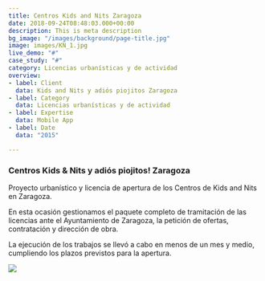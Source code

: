 ```yaml
---
title: Centros Kids and Nits Zaragoza
date: 2018-09-24T08:48:03.000+00:00
description: This is meta description
bg_image: "/images/background/page-title.jpg"
image: images/KN_1.jpg
live_demo: "#"
case_study: "#"
category: Licencias urbanísticas y de actividad
overview:
- label: Client
  data: Kids and Nits y adiós piojitos Zaragoza
- label: Category
  data: Licencias urbanísticas y de actividad
- label: Expertise
  data: Mobile App
- label: Date
  data: "2015"

---
```

### Centros Kids & Nits y adiós piojitos! Zaragoza

Proyecto urbanístico y licencia de apertura de los Centros de Kids and Nits en Zaragoza.

En esta ocasión gestionamos el paquete completo de tramitación de las licencias ante el Ayuntamiento de Zaragoza, la petición de ofertas, contratación y dirección de obra.

La ejecución de los trabajos se llevó a cabo en menos de un mes y medio, cumpliendo los plazos previstos para la apertura.

![](/images/KN_2.jpg)